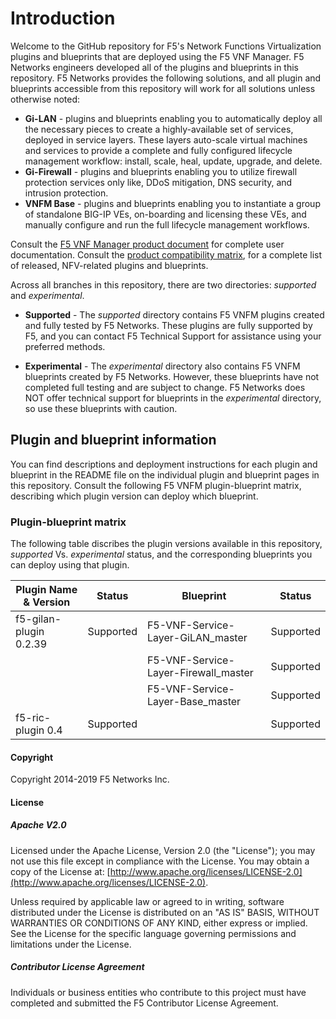 # Introduction
Welcome to the GitHub repository for F5's Network Functions Virtualization plugins and blueprints that are deployed using the F5 VNF Manager. 
F5 Networks engineers developed all of the plugins and blueprints in this repository. F5 Networks provides the following solutions, and all plugin and blueprints accessible from this repository will work for all solutions unless otherwise noted:

- **Gi-LAN** - plugins and blueprints enabling you to automatically deploy all the necessary pieces to create a highly-available set of services, deployed in service layers. These layers auto-scale virtual machines and services to provide a complete and fully configured lifecycle management workflow: install, scale, heal, update, upgrade, and delete. 
- **Gi-Firewall** - plugins and blueprints enabling you to utilize firewall protection services only like, DDoS mitigation, DNS security, and intrusion protection.
- **VNFM Base** -  plugins and blueprints enabling you to instantiate a group of standalone BIG-IP VEs, on-boarding and licensing these VEs, and manually configure and run the full lifecycle management workflows.

Consult the [F5 VNF Manager product document](https://clouddocs.f5.com/cloud/nfv/latest/) for complete user documentation. 
Consult the [product compatibility matrix](https://support.f5.com/csp/article/K29047312), for a complete list of released, NFV-related plugins and blueprints. 

Across all branches in this repository, there are two directories: *supported* and *experimental*.

- **Supported** - The *supported* directory contains F5 VNFM plugins created and fully tested by F5 Networks. These plugins are fully supported by F5, and you can contact F5 Technical Support for assistance using your preferred methods.

- **Experimental** - The *experimental* directory also contains F5 VNFM blueprints created by F5 Networks. However, these blueprints have not completed full testing and are subject to change. F5 Networks does NOT offer technical support for blueprints in the *experimental* directory, so use these blueprints with caution.

## Plugin and blueprint information
You can find descriptions and deployment instructions for each plugin and blueprint in the README file on the individual plugin and blueprint pages in this repository. Consult the following F5 VNFM plugin-blueprint matrix, describing which plugin version can deploy which blueprint.

### Plugin-blueprint matrix
The following table discribes the plugin versions available in this repository, *supported* Vs. *experimental* status, and the corresponding blueprints you can deploy using that plugin.

| Plugin Name & Version         | Status       | Blueprint                               | Status      |
| ------------------------------|--------------|-----------------------------------------|-------------|
| f5-gilan-plugin 0.2.39        | Supported    | F5-VNF-Service-Layer-GiLAN_master       | Supported   |
|                               |              | F5-VNF-Service-Layer-Firewall_master    | Supported   |
|                               |              | F5-VNF-Service-Layer-Base_master        | Supported   |
| f5-ric-plugin 0.4             | Supported    | <insert corresponding blueprint>        | Supported   |

#### Copyright
Copyright 2014-2019 F5 Networks Inc.

#### License

##### Apache V2.0 
Licensed under the Apache License, Version 2.0 (the "License"); you may not use this file except in compliance with the License. You may obtain a copy of the License at: [http://www.apache.org/licenses/LICENSE-2.0](http://www.apache.org/licenses/LICENSE-2.0).

Unless required by applicable law or agreed to in writing, software distributed under the License is distributed on an "AS IS" BASIS, WITHOUT WARRANTIES OR CONDITIONS OF ANY KIND, either express or implied. See the License for the specific language governing permissions and limitations under the License.

##### Contributor License Agreement
Individuals or business entities who contribute to this project must have completed and submitted the F5 Contributor License Agreement.
